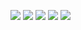 <a href="https://codeclimate.com/github/InnerImmolation/project-lvl1-s466"><img src="https://api.codeclimate.com/v1/badges/a99a88d28ad37a79dbf6/maintainability" /></a>
<a href="https://travis-ci.org/InnerImmolation/project-lvl1-s466"><img src="https://travis-ci.org/InnerImmolation/project-lvl1-s466.svg?branch=master" /></a>
<a href="https://asciinema.org/a/UIax9n6EZAh6Yxzjthb2mvsiF" target="_blank"><img src="https://asciinema.org/a/UIax9n6EZAh6Yxzjthb2mvsiF.svg" /></a>
<a href="https://asciinema.org/a/XtCAAiOzMfFJZ1uAJc6di9ra1" target="_blank"><img src="https://asciinema.org/a/XtCAAiOzMfFJZ1uAJc6di9ra1.svg" /></a>
<a href="https://asciinema.org/a/erWbcFIV7ndydGVI3nPO23tqY" target="_blank"><img src="https://asciinema.org/a/erWbcFIV7ndydGVI3nPO23tqY.svg" /></a>
